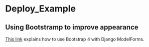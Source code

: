 # Deploy_Example


## Using Bootstramp to improve appearance 

[This link](https://www.ordinarycoders.com/blog/article/render-a-django-form-with-bootstrap) explains how to use Bootstrap 4 with Django ModelForms.


